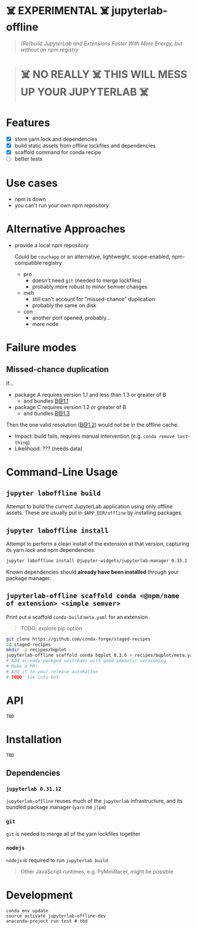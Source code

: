 # ☠️ EXPERIMENTAL ☠️ jupyterlab-offline
> _(Re)build JupyterLab and Extensions Faster With More Energy, but without an npm registry_

> # ☠️ NO REALLY ☠️ THIS WILL MESS UP YOUR JUPYTERLAB ☠️

# Features
- [x] store yarn.lock and dependencies
- [x] build static assets from offline lockfiles and dependencies
- [x] scaffold command for conda recipe
- [ ] better tests

# Use cases
- npm is down
- you can't run your own npm repository

# Alternative Approaches
- provide a local npm repository

  Could be `couchapp` or an alternative, lightweight, scope-enabled, npm-compatible registry

  - pro
    - doesn't need `git` (needed to merge lockfiles)
    - probably more robust to minor semver changes
  - meh
    - still can't account for "missed-chance" duplication
    - probably the same on disk
  - con
    - another port opened, probably...
    - more node

# Failure modes
## Missed-chance duplication
If...
- package A requires version 1.1 and less than 1.3 or greater of B
  - and bundles B@1.1
- package C requires version 1.2 or greater of B
  - and bundles B@1.3

Then the one valid resolution (B@1.2) would not be in the offline cache.

- Impact: build fails, requires manual intervention
 (e.g. `conda remove last-thing`)
- Likelihood: ??? (needs data)

# Command-Line Usage
## `jupyter laboffline build`
Attempt to build the current JupyterLab application using only offline assets.
These are usually put in `$APP_DIR/offline` by installing packages.

## `jupyter laboffline install`
Attempt to perform a clean install of the extension at that version, capturing
its yarn.lock and npm dependencies.

```bash
jupyter laboffline install @jupyter-widgets/jupyterlab-manager 0.33.2
```

Known dependencies should **already have been installed** through your package
manager.

## `jupyterlab-offline scaffold conda <@npm/name of extension> <simple semver>`
Print out a scaffold `conda-build` `meta.yaml` for an extension

> TODO: explore pip option

```bash
git clone https://github.com/conda-forge/staged-recipes
cd staged-recipes
mkdir -p recipes/bqplot
jupyterlab-offline scaffold conda bqplot 0.3.6 > recipes/bqplot/meta.yaml
# Add already-packged upstreams with good semantic versioning
# Make a PR!
# Add it to your release automation
# TODO: tie into bot
```

# API

    TBD

# Installation

    TBD

## Dependencies
### `jupyterlab 0.31.12`
`jupyterlab-offline` reuses much of the `jupyterlab` infrastructure, and its
bundled package manager (`yarn` ne `jlpm`)

### `git`
`git` is needed to merge all of the yarn lockfiles together

### `nodejs`
`nodejs` is required to run `jupyterlab build`
> Other JavaScript runtimes, e.g. PyMiniRacer, might be possible


# Development
```
conda env update
source activate jupyterlab-offline-dev
anaconda-project run test # tbd
```

